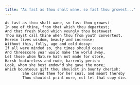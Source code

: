```yaml
---
title: "As fast as thou shalt wane, so fast thou growest..."
---
```


	As fast as thou shalt wane, so fast thou growest
	In one of thine, from that which thou departest;
	And that fresh blood which youngly thou bestowest
	Thou mayst call thine when thou from youth convertest.
	Herein lives wisdom, beauty and increase;
	Without this, folly, age and cold decay:
	If all were minded so, the times should cease
	And threescore year would make the world away.
	Let those whom Nature hath not made for store,
	Harsh featureless and rude, barrenly perish:
	Look, whom she best endow'd she gave the more;
	Which bounteous gift thou shouldst in bounty cherish:
			She carved thee for her seal, and meant thereby
			Thou shouldst print more, not let that copy die.

